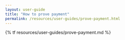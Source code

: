 ```yaml
---
layout: user-guide
title: "How to prove payment"
permalink: /resources/user-guides/prove-payment.html
---
```


{% tf resources/user-guides/prove-payment.md %}